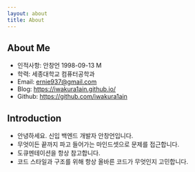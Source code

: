 ```yaml
---
layout: about
title: About
---
```


## About Me
- 인적사항: 안창언  1998-09-13  M 
- 학력: 세종대학교 컴퓨터공학과
- Email: ernie937@gmail.com
- Blog: https://iwakura1ain.github.io/
- Github: https://github.com/iwakura1ain

<div id="stack-location"></div>

## Introduction
- 안녕하세요. 신입 백엔드 개발자 안창언입니다. 
- 무엇이든 끝까지 파고 들어가는 마인드셋으로 문제를 접근합니다. 
- 도큐멘테이션을 항상 참고합니다.
- 코드 스타일과 구조를 위해 항상 올바른 코드가 무엇인지 고민합니다. 



